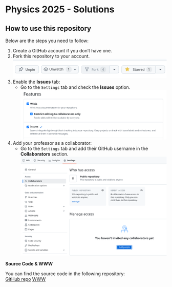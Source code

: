 # Physics 2025 - Solutions

## How to use this repository

Below are the steps you need to follow:

1. Create a GitHub account if you don’t have one.
2. Fork this repository to your account.  
   ![Fork Repository](_pics/fork.png)
3. Enable the **Issues** tab:
    - Go to the `Settings` tab and check the **Issues** option.  
      ![Enable Issues](_pics/issues.png)
4. Add your professor as a collaborator:
    - Go to the `Settings` tab and add their GitHub username in the **Collaborators** section.  
      ![Add Collaborator](_pics/collaborators.png)

**Source Code & WWW**

You can find the source code in the following repository:  
[GitHub repo](https://github.com/dchorazkiewicz/solutions_repo)
[WWW](https://github.com/dchorazkiewicz/solutions_repo)
